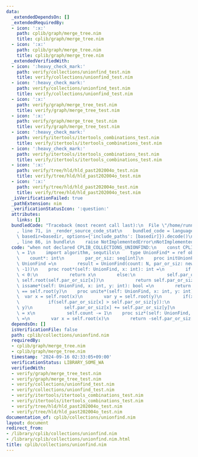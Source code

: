 ```yaml
---
data:
  _extendedDependsOn: []
  _extendedRequiredBy:
  - icon: ':x:'
    path: cplib/graph/merge_tree.nim
    title: cplib/graph/merge_tree.nim
  - icon: ':x:'
    path: cplib/graph/merge_tree.nim
    title: cplib/graph/merge_tree.nim
  _extendedVerifiedWith:
  - icon: ':heavy_check_mark:'
    path: verify/collections/unionfind_test.nim
    title: verify/collections/unionfind_test.nim
  - icon: ':heavy_check_mark:'
    path: verify/collections/unionfind_test.nim
    title: verify/collections/unionfind_test.nim
  - icon: ':x:'
    path: verify/graph/merge_tree_test.nim
    title: verify/graph/merge_tree_test.nim
  - icon: ':x:'
    path: verify/graph/merge_tree_test.nim
    title: verify/graph/merge_tree_test.nim
  - icon: ':heavy_check_mark:'
    path: verify/itertools/itertools_combinations_test.nim
    title: verify/itertools/itertools_combinations_test.nim
  - icon: ':heavy_check_mark:'
    path: verify/itertools/itertools_combinations_test.nim
    title: verify/itertools/itertools_combinations_test.nim
  - icon: ':x:'
    path: verify/tree/hld/hld_past202004o_test.nim
    title: verify/tree/hld/hld_past202004o_test.nim
  - icon: ':x:'
    path: verify/tree/hld/hld_past202004o_test.nim
    title: verify/tree/hld/hld_past202004o_test.nim
  _isVerificationFailed: true
  _pathExtension: nim
  _verificationStatusIcon: ':question:'
  attributes:
    links: []
  bundledCode: "Traceback (most recent call last):\n  File \"/home/runner/.local/lib/python3.10/site-packages/onlinejudge_verify/documentation/build.py\"\
    , line 71, in _render_source_code_stat\n    bundled_code = language.bundle(stat.path,\
    \ basedir=basedir, options={'include_paths': [basedir]}).decode()\n  File \"/home/runner/.local/lib/python3.10/site-packages/onlinejudge_verify/languages/nim.py\"\
    , line 86, in bundle\n    raise NotImplementedError\nNotImplementedError\n"
  code: "when not declared CPLIB_COLLECTIONS_UNIONFIND:\n    const CPLIB_COLLECTIONS_UNIONFIND*\
    \ = 1\n    import algorithm, sequtils\n    type UnionFind* = ref object\n    \
    \    count*: int\n        par_or_siz: seq[int]\n    proc initUnionFind*(N: int):\
    \ UnionFind =\n        result = UnionFind(count: N, par_or_siz: newSeqwith(N,\
    \ -1))\n    proc root*(self: UnionFind, x: int): int =\n        if self.par_or_siz[x]\
    \ < 0:\n            return x\n        else:\n            self.par_or_siz[x] =\
    \ self.root(self.par_or_siz[x])\n            return self.par_or_siz[x]\n    proc\
    \ issame*(self: UnionFind, x: int, y: int): bool =\n        return self.root(x)\
    \ == self.root(y)\n    proc unite*(self: UnionFind, x: int, y: int) =\n      \
    \  var x = self.root(x)\n        var y = self.root(y)\n        if(x != y):\n \
    \           if(self.par_or_siz[x] > self.par_or_siz[y]):\n                swap(x,\
    \ y)\n            self.par_or_siz[x] += self.par_or_siz[y]\n            self.par_or_siz[y]\
    \ = x\n            self.count -= 1\n    proc siz*(self: UnionFind, x: int): int\
    \ =\n        var x = self.root(x)\n        return -self.par_or_siz[x]\n"
  dependsOn: []
  isVerificationFile: false
  path: cplib/collections/unionfind.nim
  requiredBy:
  - cplib/graph/merge_tree.nim
  - cplib/graph/merge_tree.nim
  timestamp: '2024-09-16 02:33:05+09:00'
  verificationStatus: LIBRARY_SOME_WA
  verifiedWith:
  - verify/graph/merge_tree_test.nim
  - verify/graph/merge_tree_test.nim
  - verify/collections/unionfind_test.nim
  - verify/collections/unionfind_test.nim
  - verify/itertools/itertools_combinations_test.nim
  - verify/itertools/itertools_combinations_test.nim
  - verify/tree/hld/hld_past202004o_test.nim
  - verify/tree/hld/hld_past202004o_test.nim
documentation_of: cplib/collections/unionfind.nim
layout: document
redirect_from:
- /library/cplib/collections/unionfind.nim
- /library/cplib/collections/unionfind.nim.html
title: cplib/collections/unionfind.nim
---
```

